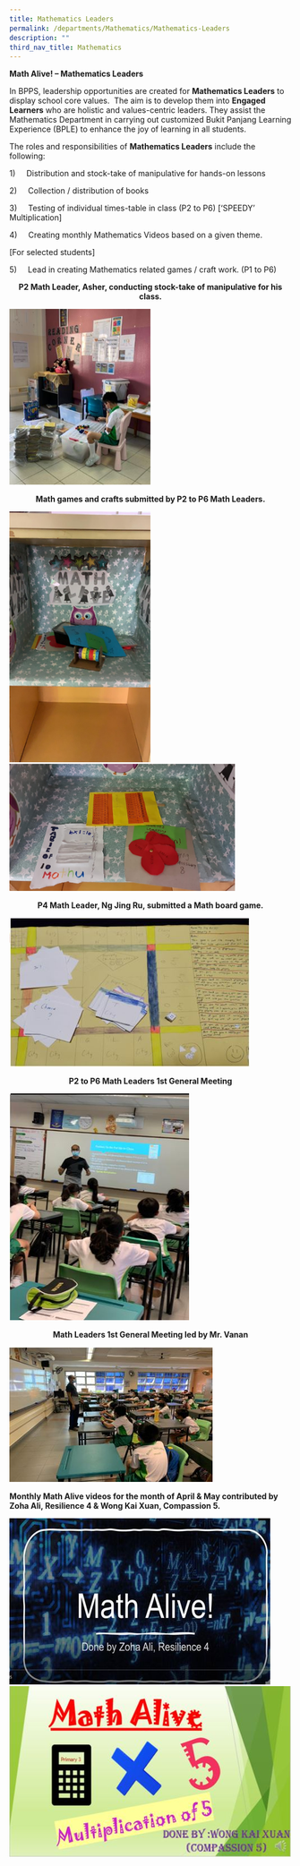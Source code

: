 ```yaml
---
title: Mathematics Leaders
permalink: /departments/Mathematics/Mathematics-Leaders
description: ""
third_nav_title: Mathematics
---
```

**Math Alive! – Mathematics Leaders**

In BPPS, leadership opportunities are created for **Mathematics Leaders** to display school core values.  The aim is to develop them into **Engaged Learners** who are holistic and values-centric leaders. They assist the Mathematics Department in carrying out customized Bukit Panjang Learning Experience (BPLE) to enhance the joy of learning in all students.

The roles and responsibilities of **Mathematics Leaders** include the following:

1)     Distribution and stock-take of manipulative for hands-on lessons

2)     Collection / distribution of books

3)     Testing of individual times-table in class (P2 to P6) \[‘SPEEDY’ Multiplication\]

4)     Creating monthly Mathematics Videos based on a given theme.

\[For selected students\]

5)     Lead in creating Mathematics related games / craft work. (P1 to P6)

<center>
	
**P2 Math Leader, Asher, conducting stock-take of manipulative for his class.**
	
</center>

<img src="/images/Math%20Leader%20conducting%20stock_take%20of%20manipulatives.jpeg" 
     style="width:50%">
		 
		 
<center>
	
**Math games and crafts submitted by P2 to P6 Math Leaders.**

</center>

<img src="/images/Math%20Crafts%20Submitteed%20by%20Math%20Leaders%202.jpg" 
     style="width:50%"><img src="/images/Math%20Crafts%20Submitted%20by%20Math%20Leaders.jpg" 
     style="width:80%">
		 
		 
<center>
	
**P4 Math Leader, Ng Jing Ru, submitted a Math board game.**

</center>

![](/images/Math%20Game%20submitted%20by%20Math%20Leader_Jing%20Ru.jpeg)

<center>
	
**P2 to P6 Math Leaders 1st General Meeting**

</center>

![](/images/1st%20General%20Meeting%20for%20Math%20Leaders.jpeg)

<center>
	
**Math Leaders 1st General Meeting led by Mr. Vanan**

</center>

![](/images/1st%20General%20Meeting%20for%20Math%20Leaders%202.jpeg)

**Monthly Math Alive videos for the month of April & May contributed by Zoha Ali, Resilience 4 & Wong Kai Xuan, Compassion 5.**

![](/images/April%20Math%20Video%20created%20by%20Math%20Leader_Zoha%20Ali.jpeg)
![](/images/May%20Math%20Video%20created%20by%20Math%20Leader_Kai%20Xuan.jpeg)